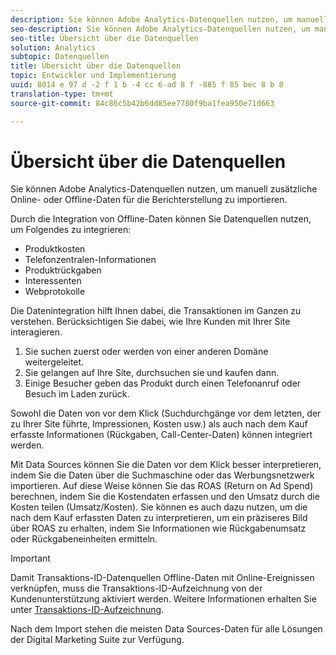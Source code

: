 ```yaml
---
description: Sie können Adobe Analytics-Datenquellen nutzen, um manuell zusätzliche Online- oder Offline-Daten für die Berichterstellung zu importieren.
seo-description: Sie können Adobe Analytics-Datenquellen nutzen, um manuell zusätzliche Online- oder Offline-Daten für die Berichterstellung zu importieren.
seo-title: Übersicht über die Datenquellen
solution: Analytics
subtopic: Datenquellen
title: Übersicht über die Datenquellen
topic: Entwickler und Implementierung
uuid: 8014 e 97 d -2 f 1 b -4 cc 6-ad 8 f -885 f 85 bec 8 b 8
translation-type: tm+mt
source-git-commit: 84c86c5b42b6dd85ee7780f9ba1fea950e71d663

---
```



# Übersicht über die Datenquellen

Sie können Adobe Analytics-Datenquellen nutzen, um manuell zusätzliche Online- oder Offline-Daten für die Berichterstellung zu importieren.

Durch die Integration von Offline-Daten können Sie Datenquellen nutzen, um Folgendes zu integrieren:

* Produktkosten
* Telefonzentralen-Informationen
* Produktrückgaben
* Interessenten
* Webprotokolle

Die Datenintegration hilft Ihnen dabei, die Transaktionen im Ganzen zu verstehen. Berücksichtigen Sie dabei, wie Ihre Kunden mit Ihrer Site interagieren.

1. Sie suchen zuerst oder werden von einer anderen Domäne weitergeleitet.
1. Sie gelangen auf Ihre Site, durchsuchen sie und kaufen dann.
1. Einige Besucher geben das Produkt durch einen Telefonanruf oder Besuch im Laden zurück.

Sowohl die Daten von vor dem Klick (Suchdurchgänge vor dem letzten, der zu Ihrer Site führte, Impressionen, Kosten usw.) als auch nach dem Kauf erfasste Informationen (Rückgaben, Call-Center-Daten) können integriert werden.

Mit Data Sources können Sie die Daten vor dem Klick besser interpretieren, indem Sie die Daten über die Suchmaschine oder das Werbungsnetzwerk importieren. Auf diese Weise können Sie das ROAS (Return on Ad Spend) berechnen, indem Sie die Kostendaten erfassen und den Umsatz durch die Kosten teilen (Umsatz/Kosten). Sie können es auch dazu nutzen, um die nach dem Kauf erfassten Daten zu interpretieren, um ein präziseres Bild über ROAS zu erhalten, indem Sie Informationen wie Rückgabenumsatz oder Rückgabeneinheiten ermitteln.

>[!IMPORTANT]
>
>Damit Transaktions-ID-Datenquellen Offline-Daten mit Online-Ereignissen verknüpfen, muss die Transaktions-ID-Aufzeichnung von der Kundenunterstützung aktiviert werden. Weitere Informationen erhalten Sie unter [Transaktions-ID-Aufzeichnung](../../import/c-data-sources/datasrc-integrating-offline-data.md#section_30D6D47AEC0F4A36B87EBFE4C858F20C).

Nach dem Import stehen die meisten Data Sources-Daten für alle Lösungen der Digital Marketing Suite zur Verfügung.
